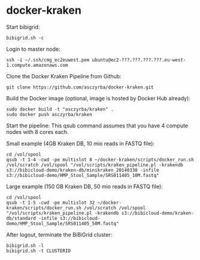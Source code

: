 docker-kraken
=============

Start bibigrid:

    bibigrid.sh -c

Login to master node:

    ssh -i ~/.ssh/cmg_ec2euwest.pem ubuntu@ec2-???.???.???.???.eu-west-1.compute.amazonaws.com

Clone the Docker Kraken Pipeline from Github:

    git clone https://github.com/asczyrba/docker-kraken.git

Build the Docker image (optional, image is hosted by Docker Hub already):

    sudo docker build -t "asczyrba/kraken" .
    sudo docker push asczyrba/kraken

Start the pipeline:
This qsub command assumes that you have 4 compute nodes with 8 cores each.

Small example (4GB Kraken DB, 10 mio reads in FASTQ file):

    cd /vol/spool
    qsub -t 1-4 -cwd -pe multislot 8 ~/docker-kraken/scripts/docker_run.sh /vol/scratch /vol/spool "/vol/scripts/kraken_pipeline.pl -krakendb s3://bibicloud-demo/kraken-db/minikraken_20140330 -infile s3://bibicloud-demo/HMP_Stool_Sample/SRS011405_10M.fastq"

Large example (150 GB Kraken DB, 50 mio reads in FASTQ file):

    cd /vol/spool
    qsub -t 1-5 -cwd -pe multislot 32 ~/docker-kraken/scripts/docker_run.sh /vol/scratch /vol/spool "/vol/scripts/kraken_pipeline.pl -krakendb s3://bibicloud-demo/kraken-db/standard -infile s3://bibicloud-demo/HMP_Stool_Sample/SRS011405_50M.fastq"
    
After logout, terminate the BiBiGrid cluster:

    bibigrid.sh -l
    bibigrid.sh -t CLUSTERID
    

